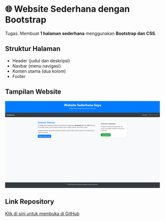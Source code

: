 # 🌐 Website Sederhana dengan Bootstrap

Tugas: Membuat **1 halaman sederhana** menggunakan **Bootstrap dan CSS**.

## Struktur Halaman
- Header (judul dan deskripsi)
- Navbar (menu navigasi)
- Konten utama (dua kolom)
- Footer

## Tampilan Website
![Screenshot Website](./image.png)

## Link Repository
[Klik di sini untuk membuka di GitHub](https://github.com/HavidRa/Website_Sederhana_Dengan_Bootstrap_Dan_CSS)
